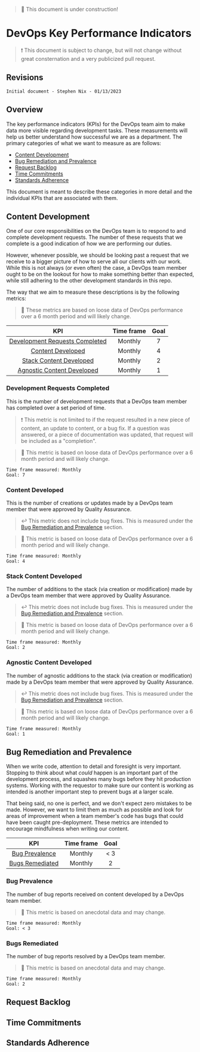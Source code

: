 > 🚧 This document is under construction!
# DevOps Key Performance Indicators

> ❗ This document is subject to change, but will not change without great consternation and a very publicized pull request.

## Revisions
```
Initial document - Stephen Nix - 01/13/2023
```

## Overview
The key performance indicators (KPIs) for the DevOps team aim to make data more visible regarding development tasks. These measurements will help us better understand how successful we are as a department. The primary categories of what we want to measure as are follows:

- [Content Development](#content-development)
- [Bug Remediation and Prevalence](#bug-remediation-and-prevalence)
- [Request Backlog](#request-backlog)
- [Time Commitments](#time-commitments)
- [Standards Adherence](#standards-adherence)

This document is meant to describe these categories in more detail and the individual KPIs that are associated with them.

## Content Development
One of our core responsibilities on the DevOps team is to respond to and complete development requests. The number of these requests that we complete is a good indication of how we are performing our duties.

However, whenever possible, we should be looking past a request that we receive to a bigger picture of how to serve all our clients with our work. While this is not always (or even often) the case, a DevOps team member ought to be on the lookout for how to make something better than expected, while still adhering to the other development standards in this repo.

The way that we aim to measure these descriptions is by the following metrics:

> 🚧 These metrics are based on loose data of DevOps performance over a 6 month period and will likely change.


|                                KPI                                | Time frame | Goal  |
| :---------------------------------------------------------------: | :--------: | :---: |
| [Development Requests Completed](#development-requests-completed) |  Monthly   |   7   |
|              [Content Developed](#content-developed)              |  Monthly   |   4   |
|        [Stack Content Developed](#stack-content-developed)        |  Monthly   |   2   |
|     [Agnostic Content Developed](#agnostic-content-developed)     |  Monthly   |   1   |

### Development Requests Completed
This is the number of development requests that a DevOps team member has completed over a set period of time.

> ❗ This metric is not limited to if the request resulted in a new piece of content, an update to content, or a bug fix. If a question was answered, or a piece of documentation was updated, that request will be included as a "completion".

> 🚧 This metric is based on loose data of DevOps performance over a 6 month period and will likely change.
```
Time frame measured: Monthly
Goal: 7
```

### Content Developed
This is the number of creations or updates made by a DevOps team member that were approved by Quality Assurance.

> ↩️ This metric does not include bug fixes. This is measured under the [Bug Remediation and Prevalence](#bug-remediation-and-prevalence) section.

> 🚧 This metric is based on loose data of DevOps performance over a 6 month period and will likely change.
```
Time frame measured: Monthly
Goal: 4
```

### Stack Content Developed
The number of additions to the stack (via creation or modification) made by a DevOps team member that were approved by Quality Assurance.

> ↩️ This metric does not include bug fixes. This is measured under the [Bug Remediation and Prevalence](#bug-remediation-and-prevalence) section.

> 🚧 This metric is based on loose data of DevOps performance over a 6 month period and will likely change.
```
Time frame measured: Monthly
Goal: 2
```

### Agnostic Content Developed
The number of agnostic additions to the stack (via creation or modification) made by a DevOps team member that were approved by Quality Assurance.

> ↩️ This metric does not include bug fixes. This is measured under the [Bug Remediation and Prevalence](#bug-remediation-and-prevalence) section.

> 🚧 This metric is based on loose data of DevOps performance over a 6 month period and will likely change.
```
Time frame measured: Monthly
Goal: 1
```

## Bug Remediation and Prevalence
When we write code, attention to detail and foresight is very important. Stopping to think about what *could* happen is an important part of the development process, and squashes many bugs before they hit production systems. Working with the requestor to make sure our content is working as intended is another important step to prevent bugs at a larger scale.

That being said, no one is perfect, and we don't expect zero mistakes to be made. However, we want to limit them as much as possible and look for areas of improvement when a team member's code has bugs that could have been caught pre-deployment. These metrics are intended to encourage mindfulness when writing our content.

|                 KPI                 | Time frame | Goal  |
| :---------------------------------: | :--------: | :---: |
|  [Bug Prevalence](#bug-prevalence)  |  Monthly   |  < 3  |
| [Bugs Remediated](#bugs-remediated) |  Monthly   |   2   |

### Bug Prevalence
The number of bug reports received on content developed by a DevOps team member.
> 🚧 This metric is based on anecdotal data and may change.
```
Time frame measured: Monthly
Goal: < 3
```

### Bugs Remediated
The number of bug reports resolved by a DevOps team member.
> 🚧 This metric is based on anecdotal data and may change.
```
Time frame measured: Monthly
Goal: 2
```

## Request Backlog


## Time Commitments


## Standards Adherence